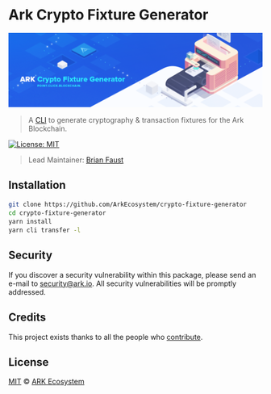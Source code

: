 # Ark Crypto Fixture Generator

<p align="center">
    <img src="https://github.com/ArkEcosystem/crypto-fixture-generator/blob/master/banner.png" />
</p>

> A [CLI](https://en.wikipedia.org/wiki/Command-line_interface) to generate cryptography & transaction fixtures for the Ark Blockchain.

[![License: MIT](https://badgen.now.sh/badge/license/MIT/green)](https://opensource.org/licenses/MIT)

> Lead Maintainer: [Brian Faust](https://github.com/faustbrian)

## Installation

```bash
git clone https://github.com/ArkEcosystem/crypto-fixture-generator
cd crypto-fixture-generator
yarn install
yarn cli transfer -l
```

## Security

If you discover a security vulnerability within this package, please send an e-mail to security@ark.io. All security vulnerabilities will be promptly addressed.

## Credits

This project exists thanks to all the people who [contribute](../../contributors).

## License

[MIT](LICENSE) © [ARK Ecosystem](https://ark.io)
